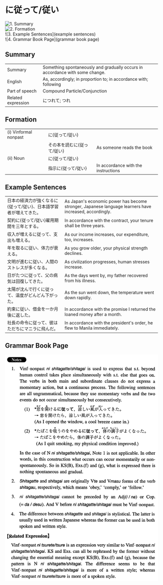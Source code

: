 # に従って/従い

![1. Summary](summary)<br>
![2. Formation](formation)<br>
![3. Example Sentences](example sentences)<br>
![4. Grammar Book Page](grammar book page)<br>


## Summary

<table><tr>   <td>Summary</td>   <td>Something spontaneously and gradually occurs in accordance with some change.</td></tr><tr>   <td>English</td>   <td>As, accordingly; in proportion to; in accordance with; following</td></tr><tr>   <td>Part of speech</td>   <td>Compound Particle/Conjunction</td></tr><tr>   <td>Related expression</td>   <td>につれて; つれ</td></tr></table>

## Formation

<table class="table"><tbody><tr class="tr head"><td class="td"><span class="numbers">(i)</span> <span class="bold">Vinformal nonpast</span></td><td class="td"><span class="concept">に</span><span>{</span><span class="concept">従って</span><span>/</span><span class="concept">従い</span>}</td><td class="td"></td></tr><tr class="tr"><td class="td"></td><td class="td"><span>その本を読む</span><span class="concept">に</span><span>{</span><span class="concept">従って</span><span>/</span><span class="concept">従い</span>}</td><td class="td"><span>As someone reads the book</span></td></tr><tr class="tr head"><td class="td"><span class="numbers">(ii)</span> <span class="bold">Noun</span></td><td class="td"><span class="concept">に</span><span>{</span><span class="concept">従って</span><span>/</span><span class="concept">従い</span>}</td><td class="td"></td></tr><tr class="tr"><td class="td"></td><td class="td"><span>指示</span><span class="concept">に</span><span>{</span><span class="concept">従って</span><span>/</span><span class="concept">従い</span>}</td><td class="td"><span>In accordance with the instructions</span></td></tr></tbody></table>

## Example Sentences

<table><tr>   <td>日本の経済力が強くなるに{従って/従い}、日本語学習者が増えてきた。</td>   <td>As Japan's economic power has become stronger, Japanese language learners have increased, accordingly.</td></tr><tr>   <td>契約に{従って/従い}雇用期間を三年とする。</td>   <td>In accordance with the contract, your tenure shall be three years.</td></tr><tr>   <td>収入が増えるに従って、支出も増える。</td>   <td>As our income increases, our expenditure, too, increases.</td></tr><tr>   <td>年を取るに従い、体力が衰える。</td>   <td>As you grow older, your physical strength declines.</td></tr><tr>   <td>文明が進むに従い、人間のストレスが多くなる。</td>   <td>As civilization progresses, human stresses increase.</td></tr><tr>   <td>日がたつに従って、父の病気は回復してきた。</td>   <td>As the days went by, my father recovered from his illness.</td></tr><tr>   <td>太陽が沈んで行くに従って、温度がどんどん下がった。</td>   <td>As the sun went down, the temperature went down rapidly.</td></tr><tr>   <td>約束に従い、借金を一か月後に返した。</td>   <td>In accordance with the promise I returned the loaned money after a month.</td></tr><tr>   <td>社長の命令に従って、彼はただちにマニラに飛んだ。</td>   <td>In accordance with the president's order, he flew to Manila immediately.</td></tr></table>

## Grammar Book Page

![](../img/Intermediateに従って／従い.png)

